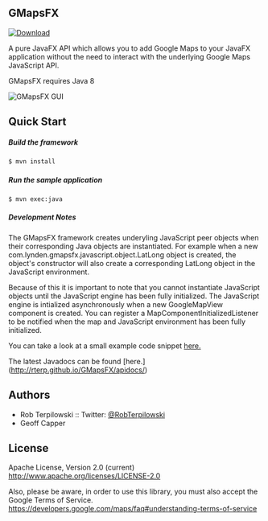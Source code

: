 ##  GMapsFX

[ ![Download](https://api.bintray.com/packages/rterp/maven/GMapsFX/images/download.svg) ](https://bintray.com/rterp/maven/GMapsFX/_latestVersion)


A pure JavaFX API which allows you to add Google Maps to your JavaFX application without the need to interact with the underlying Google Maps JavaScript API.

GMapsFX requires Java 8



![GMapsFX GUI](http://rterp.files.wordpress.com/2014/05/gmapsfx.png)



## Quick Start

##### Build the framework

```bash
$ mvn install
```

##### Run the sample application
```bash
$ mvn exec:java
```


##### Development Notes
The GMapsFX framework creates underyling JavaScript peer objects when their corresponding Java objects are instantiated.  For example when a new com.lynden.gmapsfx.javascript.object.LatLong object is created, the object's constructor will also create a corresponding LatLong object in the JavaScript environment.

Because of this it is important to note that you cannot instantiate JavaScript objects until the JavaScript engine has been fully initialized.  The JavaScript engine is intialized asynchronously when a new GoogleMapView component is created.  You can register a MapComponentInitializedListener to be notified when the map and JavaScript environment has been fully initialized.  

You can take a look at a small example code snippet [here.]( http://rterp.github.io/GMapsFX/)

The latest Javadocs can be found [here.] (http://rterp.github.io/GMapsFX/apidocs/)


## Authors

- Rob Terpilowski  ::  Twitter: [@RobTerpilowski](https://www.twitter.com/RobTerpilowski)
- Geoff Capper

## License

Apache License, Version 2.0 (current)
http://www.apache.org/licenses/LICENSE-2.0

Also, please be aware, in order to use this library, you must also accept the Google Terms of Service.
https://developers.google.com/maps/faq#understanding-terms-of-service
